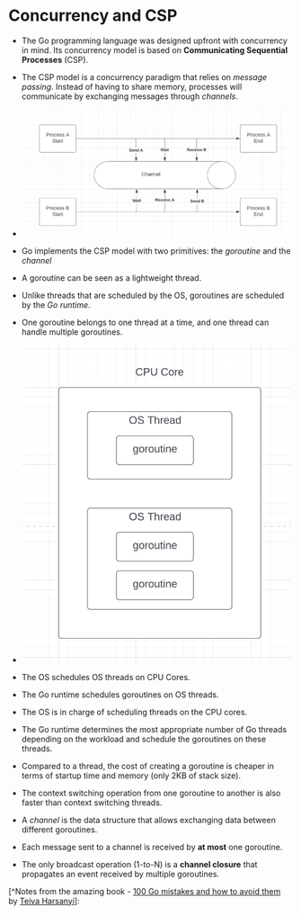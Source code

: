 # Concurrency and CSP

- The Go programming language was designed upfront with concurrency in mind. Its concurrency model is based on **Communicating Sequential Processes** (CSP).
- The CSP model is a concurrency paradigm that relies on *message passing*. Instead of having to share memory, processes will communicate by exchanging messages through *channels*.
- ![image-20220315232023297](./image-20220315232023297.png)

- Go implements the CSP model with two primitives: the *goroutine* and the *channel*

- A goroutine can be seen as a lightweight thread. 

- Unlike threads that are scheduled by the OS, goroutines are scheduled by the *Go runtime*.

- One goroutine belongs to one thread at a time, and one thread can handle multiple goroutines.

- ![image-20220315232803751](./image-20220315232803751.png)

  

- The OS schedules OS threads on CPU Cores.

- The Go runtime schedules goroutines on OS threads.

- The OS is in charge of scheduling threads on the CPU cores. 

- The Go runtime determines the most appropriate number of Go threads depending on the workload and schedule the goroutines on these threads.

- Compared to a thread, the cost of creating a goroutine is cheaper in terms of startup time and memory (only 2KB of stack size).

- The context switching operation from one goroutine to another is also faster than context switching threads.

- A *channel* is the data structure that allows exchanging data between different goroutines.

- Each message sent to a channel is received by **at most** one goroutine.

- The only broadcast operation (1-to-N) is a **channel closure** that propagates an event received by multiple goroutines.

  

[^Notes from the amazing book - [100 Go mistakes and how to avoid them](https://www.manning.com/books/100-go-mistakes-and-how-to-avoid-them) by [Teiva Harsanyi](https://teivah.github.io/)]: